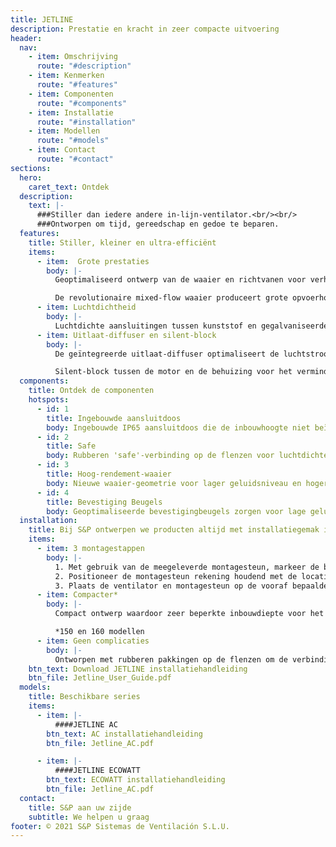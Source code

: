 ```yaml
---
title: JETLINE
description: Prestatie en kracht in zeer compacte uitvoering
header:
  nav:
    - item: Omschrijving
      route: "#description"
    - item: Kenmerken
      route: "#features"
    - item: Componenten
      route: "#components"
    - item: Installatie
      route: "#installation"
    - item: Modellen
      route: "#models"
    - item: Contact
      route: "#contact"
sections:
  hero:
    caret_text: Ontdek
  description:
    text: |-
      ###Stiller dan iedere andere in-lijn-ventilator.<br/><br/>
      ###Ontworpen om tijd, gereedschap en gedoe te beparen.
  features:
    title: Stiller, kleiner en ultra-efficiënt
    items:
      - item:  Grote prestaties
        body: |-
          Geoptimaliseerd ontwerp van de waaier en richtvanen voor verhoogde prestaties en lager geluidsniveau.

          De revolutionaire mixed-flow waaier produceert grote opvoerhoogte vergelijkbaar met centrifugale waaiers.
      - item: Luchtdichtheid
        body: |-
          Luchtdichte aansluitingen tussen kunststof en gegalvaniseerde delen. Rubberen 'safe'-verbinding op de flenzen voor luchtdichte aansluiting van de kanalen.
      - item: Uitlaat-diffuser en silent-block
        body: |-
          De geïntegreerde uitlaat-diffuser optimaliseert de luchtstroom en helpt het geluidsniveau verlagen.

          Silent-block tussen de motor en de behuizing voor het verminderen van trillingen en verlagen van het geluidsniveau.
  components:
    title: Ontdek de componenten
    hotspots:
      - id: 1
        title: Ingebouwde aansluitdoos
        body: Ingebouwde IP65 aansluitdoos die de inbouwhoogte niet beïnvloedt. AC-versies met 1 kabeldoorvoer, ECOWATT-versies met 2 kabeldoorvoeren.
      - id: 2
        title: Safe
        body: Rubberen 'safe'-verbinding op de flenzen voor luchtdichte aansluitingen van de kanalen.
      - id: 3
        title: Hoog-rendement-waaier
        body: Nieuwe waaier-geometrie voor lager geluidsniveau en hogere prestaties.
      - id: 4
        title: Bevestiging Beugels
        body: Geoptimaliseerde bevestigingbeugels zorgen voor lage geluidniveaus.
  installation:
    title: Bij S&P ontwerpen we producten altijd met installatiegemak in gedachten
    items:
      - item: 3 montagestappen
        body: |-
          1. Met gebruik van de meegeleverde montagesteun, markeer de bevestigingspunten en fixeer met schroeven.
          2. Positioneer de montagesteun rekening houdend met de locatie van de aansluitdoos.
          3. Plaats de ventilator en montagesteun op de vooraf bepaalde plaats.
      - item: Compacter*
        body: |-
          Compact ontwerp waardoor zeer beperkte inbouwdiepte voor het vereenvoudigen van installatie in de kleinste ruimtes. De montagesteun en aansluitdoos vergroten de inbouwdiepte niet.

          *150 en 160 modellen
      - item: Geen complicaties
        body: |-
          Ontworpen met rubberen pakkingen op de flenzen om de verbinding te vereenvoudigen en luchtlekkage te verminderen.
    btn_text: Download JETLINE installatiehandleiding
    btn_file: Jetline_User_Guide.pdf
  models:
    title: Beschikbare series
    items:
      - item: |-
          ####JETLINE AC
        btn_text: AC installatiehandleiding
        btn_file: Jetline_AC.pdf

      - item: |-
          ####JETLINE ECOWATT
        btn_text: ECOWATT installatiehandleiding
        btn_file: Jetline_AC.pdf
  contact:
    title: S&P aan uw zijde
    subtitle: We helpen u graag
footer: © 2021 S&P Sistemas de Ventilación S.L.U.
---
```

